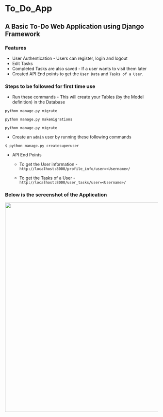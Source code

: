 # To_Do_App
## A Basic To-Do Web Application using Django Framework
### Features
- User Authentication - Users can register, login and logout
- Edit Tasks
- Completed Tasks are also saved - If a user wants to visit them later
- Created API End points to get the ```User Data``` and ```Tasks of a User```.

### Steps to be followed for first time use
- Run these commands - This will create your Tables (by the Model definition) in the Database
```
python manage.py migrate

python manage.py makemigrations

python manage.py migrate
```
- Create an ```admin``` user by running these following commands
```
$ python manage.py createsuperuser
```
- API End Points
  - To get the User information - ```http://localhost:8000/profile_info/user=<Username>/```
  
  - To get the Tasks of a User - ```http://localhost:8000/user_tasks/user=<Username>/```

### Below is the screenshot of the Application
<img src="https://raw.githubusercontent.com/Ram-95/to_do_app/master/Tasks.JPG" width="960" height="690">
